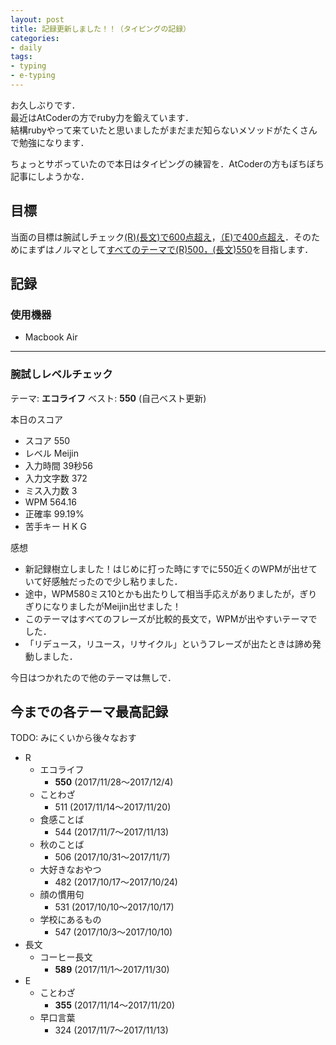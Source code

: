 ```yaml
---
layout: post
title: 記録更新しました！！（タイピングの記録）
categories:
- daily
tags:
- typing
- e-typing
---
```


お久しぶりです．  
最近はAtCoderの方でruby力を鍛えています．  
結構rubyやって来ていたと思いましたがまだまだ知らないメソッドがたくさんで勉強になります．  

ちょっとサボっていたので本日はタイピングの練習を．AtCoderの方もぼちぼち記事にしようかな．

## 目標
当面の目標は腕試しチェック<u>(R)(長文)で600点超え</u>，<u>（E)で400点超え</u>．そのためにまずはノルマとして<u>すべてのテーマで(R)500，(長文)550</u>を目指します．

## 記録

### 使用機器
- Macbook Air

---
### 腕試しレベルチェック
テーマ: **エコライフ**
ベスト: **550** (自己ベスト更新)

本日のスコア
- スコア 550
- レベル Meijin
- 入力時間 39秒56
- 入力文字数 372
- ミス入力数 3
- WPM 564.16
- 正確率 99.19%
- 苦手キー H K G

感想
- 新記録樹立しました！はじめに打った時にすでに550近くのWPMが出せていて好感触だったので少し粘りました．
- 途中，WPM580ミス10とかも出たりして相当手応えがありましたが，ぎりぎりになりましたがMeijin出せました！
- このテーマはすべてのフレーズが比較的長文で，WPMが出やすいテーマでした．
- 「リデュース，リユース，リサイクル」というフレーズが出たときは諦め発動しました．

今日はつかれたので他のテーマは無しで．

## 今までの各テーマ最高記録
TODO: みにくいから後々なおす

- R
  - エコライフ
    - **550** (2017/11/28〜2017/12/4)
  - ことわざ
    - 511 (2017/11/14〜2017/11/20)
  - 食感ことば
    - 544 (2017/11/7～2017/11/13)
  - 秋のことば
    - 506 (2017/10/31～2017/11/7)
  - 大好きなおやつ
    - 482 (2017/10/17～2017/10/24)
  - 顔の慣用句
    - 531 (2017/10/10～2017/10/17)
  - 学校にあるもの
    - 547 (2017/10/3～2017/10/10)
- 長文
  - コーヒー長文
    - **589** (2017/11/1〜2017/11/30)
- E
  - ことわざ
    - **355** (2017/11/14〜2017/11/20)
  - 早口言葉
    - 324 (2017/11/7～2017/11/13)
